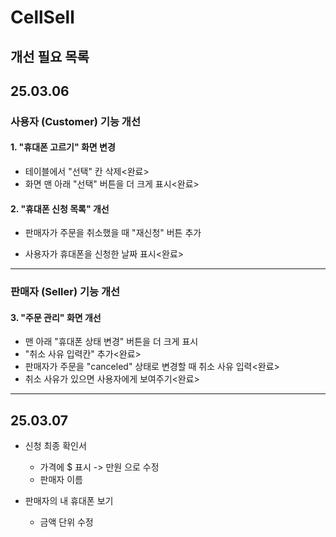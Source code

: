 # CellSell
## 개선 필요 목록

## 25.03.06

### 사용자 (Customer) 기능 개선

#### 1. "휴대폰 고르기" 화면 변경
- 테이블에서 "선택" 칸 삭제<완료>
- 화면 맨 아래 "선택" 버튼을 더 크게 표시<완료>

#### 2. "휴대폰 신청 목록" 개선
- 판매자가 주문을 취소했을 때 "재신청" 버튼 추가

- 사용자가 휴대폰을 신청한 날짜 표시<완료>

---

### 판매자 (Seller) 기능 개선

#### 3. "주문 관리" 화면 개선
- 맨 아래 "휴대폰 상태 변경" 버튼을 더 크게 표시
- "취소 사유 입력칸" 추가<완료>
- 판매자가 주문을 "canceled" 상태로 변경할 때 취소 사유 입력<완료>
- 취소 사유가 있으면 사용자에게 보여주기<완료>

---

## 25.03.07
- 신청 최종 확인서
  - 가격에 $ 표시 -> 만원 으로 수정
  - 판매자 이름


- 판매자의 내 휴대폰 보기
  - 금액 단위 수정